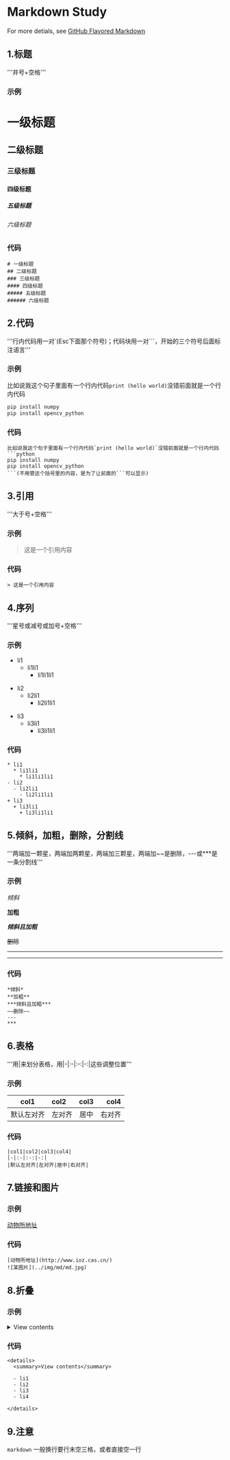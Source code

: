 # Markdown Study
For more detials, see [GitHub Flavored Markdown](https://docs.github.com/en/get-started/writing-on-github/getting-started-with-writing-and-formatting-on-github/basic-writing-and-formatting-syntax)
## 1.标题
'''井号+空格'''
### 示例
# 一级标题
## 二级标题
### 三级标题
#### 四级标题
##### 五级标题
###### 六级标题
### 代码
```
# 一级标题
## 二级标题
### 三级标题
#### 四级标题
##### 五级标题
###### 六级标题
```
## 2.代码
'''行内代码用一对`(Esc下面那个符号)；代码块用一对```，开始的三个符号后面标注语言'''
### 示例
比如说我这个句子里面有一个行内代码`print (hello world)`没错前面就是一个行内代码
```python
pip install numpy
pip install opencv_python
```
### 代码
```
比如说我这个句子里面有一个行内代码`print (hello world)`没错前面就是一个行内代码
```python
pip install numpy
pip install opencv_python
```(不用管这个括号里的内容，是为了让前面的```可以显示)
```
## 3.引用
'''大于号+空格'''
### 示例
> 这是一个引用内容
### 代码
```
> 这是一个引用内容
```
## 4.序列
'''星号或减号或加号+空格'''
### 示例
* li1
  * li1li1
    * li1li1li1
- li2
  - li2li1
    - li2li1li1
+ li3
  + li3li1
    + li3li1li1
### 代码
```
* li1
  * li1li1
    * li1li1li1
- li2
  - li2li1
    - li2li1li1
+ li3
  + li3li1
    + li3li1li1
```
## 5.倾斜，加粗，删除，分割线
'''两端加一颗星，两端加两颗星，两端加三颗星，两端加~~是删除，---或***是一条分割线'''
### 示例

*倾斜*  

**加粗**   

***倾斜且加粗***   

~~删除~~   

---
***
### 代码
```
*倾斜*
**加粗**
***倾斜且加粗***
~~删除~~
---
***
```
## 6.表格
'''用|来划分表格，用|-|:-|:-:|-:|这些调整位置'''
### 示例
|col1|col2|col3|col4|
|-|:-|:-:|-:|
|默认左对齐|左对齐|居中|右对齐|
### 代码
```
|col1|col2|col3|col4|
|-|:-|:-:|-:|
|默认左对齐|左对齐|居中|右对齐|
```
## 7.链接和图片
### 示例
[动物所地址](http://www.ioz.cas.cn/)
### 代码
```
[动物所地址](http://www.ioz.cas.cn/)
![某图片](../img/md/md.jpg)
```
## 8.折叠
### 示例
<details>
  <summary>View contents</summary>

  - li1
  - li2
  - li3
  - li4
    
</details>

### 代码
```
<details>
  <summary>View contents</summary>

  - li1
  - li2
  - li3
  - li4
    
</details>
```
## 9.注意
`markdown` 一般换行要行末空三格，或者直接空一行









